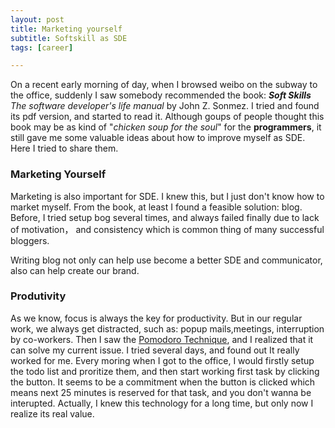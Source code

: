 ```yaml
---
layout: post
title: Marketing yourself
subtitle: Softskill as SDE
tags: [career]

---
```


On a recent early morning of day, when I browsed weibo on the subway to the office, suddenly I saw somebody recommended the book: _**Soft Skills** The software developer's life manual_ by John Z. Sonmez.  I tried and found its pdf version, and started to read it.  Although goups of people thought this book may be as kind of "_chicken soup for the soul_" for the **programmers**, it still gave me some valuable ideas about how to improve myself as SDE. Here I tried to share them.

### Marketing Yourself ###

Marketing is also important for SDE. I knew this, but I just don't know how to market myself. From the book, at least I found a feasible solution: blog.  Before, I tried setup bog several times, and always failed finally due to lack of motivation， and consistency which is common thing of many successful bloggers.  

Writing blog not only can help use become a better SDE and communicator, also can help create our brand.

### Produtivity ###

As we know, focus is always the key for productivity. But in our regular work, we always get distracted, such as: popup mails,meetings, interruption by co-workers. Then I saw the [Pomodoro Technique](https://en.wikipedia.org/wiki/Pomodoro_Technique), and I realized that it can solve my current issue. I tried several days, and found out It really worked for me. Every moring when I got to the office, I would firstly setup the todo list and proritize them, and then start working first task by clicking the button. It seems to be a commitment when the button is clicked which means next 25 minutes is reserved for that task, and you don't wanna be interupted. Actually, I knew this technology for a long time, but only now I realize its real value.